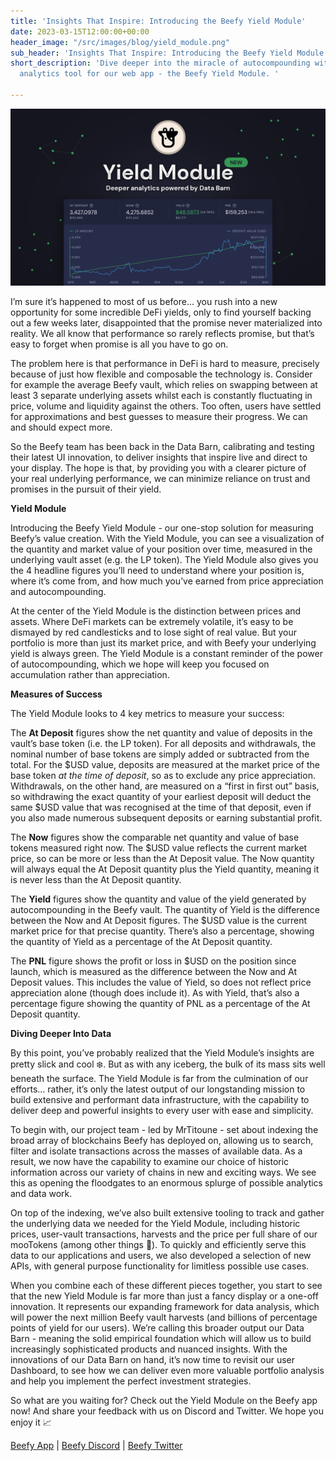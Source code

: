 ```yaml
---
title: 'Insights That Inspire: Introducing the Beefy Yield Module'
date: 2023-03-15T12:00:00+00:00
header_image: "/src/images/blog/yield_module.png"
sub_header: 'Insights That Inspire: Introducing the Beefy Yield Module'
short_description: 'Dive deeper into the miracle of autocompounding with the latest
  analytics tool for our web app - the Beefy Yield Module. '

---
```

![](/src/images/blog/yield_module.png)

I’m sure it’s happened to most of us before… you rush into a new opportunity for some incredible DeFi yields, only to find yourself backing out a few weeks later, disappointed that the promise never materialized into reality. We all know that performance so rarely reflects promise, but that’s easy to forget when promise is all you have to go on.

The problem here is that performance in DeFi is hard to measure, precisely because of just how flexible and composable the technology is. Consider for example the average Beefy vault, which relies on swapping between at least 3 separate underlying assets whilst each is constantly fluctuating in price, volume and liquidity against the others. Too often, users have settled for approximations and best guesses to measure their progress. We can and should expect more.

So the Beefy team has been back in the Data Barn, calibrating and testing their latest UI innovation, to deliver insights that inspire live and direct to your display. The hope is that, by providing you with a clearer picture of your real underlying performance, we can minimize reliance on trust and promises in the pursuit of their yield.

**Yield Module**

Introducing the Beefy Yield Module - our one-stop solution for measuring Beefy’s value creation. With the Yield Module, you can see a visualization of the quantity and market value of your position over time, measured in the underlying vault asset (e.g. the LP token). The Yield Module also gives you the 4 headline figures you’ll need to understand where your position is, where it’s come from, and how much you’ve earned from price appreciation and autocompounding.

At the center of the Yield Module is the distinction between prices and assets. Where DeFi markets can be extremely volatile, it’s easy to be dismayed by red candlesticks and to lose sight of real value. But your portfolio is more than just its market price, and with Beefy your underlying yield is always green. The Yield Module is a constant reminder of the power of autocompounding, which we hope will keep you focused on accumulation rather than appreciation.

**Measures of Success**

The Yield Module looks to 4 key metrics to measure your success:

The **At Deposit** figures show the net quantity and value of deposits in the vault’s base token (i.e. the LP token). For all deposits and withdrawals, the nominal number of base tokens are simply added or subtracted from the total. For the $USD value, deposits are measured at the market price of the base token _at the time of deposit_, so as to exclude any price appreciation. Withdrawals, on the other hand, are measured on a “first in first out” basis, so withdrawing the exact quantity of your earliest deposit will deduct the same $USD value that was recognised at the time of that deposit, even if you also made numerous subsequent deposits or earning substantial profit.

The **Now** figures show the comparable net quantity and value of base tokens measured right now. The $USD value reflects the current market price, so can be more or less than the At Deposit value. The Now quantity will always equal the At Deposit quantity plus the Yield quantity, meaning it is never less than the At Deposit quantity.

The **Yield** figures show the quantity and value of the yield generated by autocompounding in the Beefy vault. The quantity of Yield is the difference between the Now and At Deposit figures. The $USD value is the current market price for that precise quantity. There’s also a percentage, showing the quantity of Yield as a percentage of the At Deposit quantity.

The **PNL** figure shows the profit or loss in $USD on the position since launch, which is measured as the difference between the Now and At Deposit values. This includes the value of Yield, so does not reflect price appreciation alone (though does include it). As with Yield, that’s also a percentage figure showing the quantity of PNL as a percentage of the At Deposit quantity.

**Diving Deeper Into Data**

By this point, you’ve probably realized that the Yield Module’s insights are pretty slick and cool ❄️. But as with any iceberg, the bulk of its mass sits well beneath the surface. The Yield Module is far from the culmination of our efforts… rather, it’s only the latest output of our longstanding mission to build extensive and performant data infrastructure, with the capability to deliver deep and powerful insights to every user with ease and simplicity.

To begin with, our project team - led by MrTitoune - set about indexing the broad array of blockchains Beefy has deployed on, allowing us to search, filter and isolate transactions across the masses of available data. As a result, we now have the capability to examine our choice of historic information across our variety of chains in new and exciting ways. We see this as opening the floodgates to an enormous splurge of possible analytics and data work.

On top of the indexing, we’ve also built extensive tooling to track and gather the underlying data we needed for the Yield Module, including historic prices, user-vault transactions, harvests and the price per full share of our mooTokens (among other things 👀). To quickly and efficiently serve this data to our applications and users, we also developed a selection of new APIs, with general purpose functionality for limitless possible use cases.

When you combine each of these different pieces together, you start to see that the new Yield Module is far more than just a fancy display or a one-off innovation. It represents our expanding framework for data analysis, which will power the next million Beefy vault harvests (and billions of percentage points of yield for our users). We’re calling this broader output our Data Barn - meaning the solid empirical foundation which will allow us to build increasingly sophisticated products and nuanced insights. With the innovations of our Data Barn on hand, it’s now time to revisit our user Dashboard, to see how we can deliver even more valuable portfolio analysis and help you implement the perfect investment strategies.

So what are you waiting for? Check out the Yield Module on the Beefy app now! And share your feedback with us on Discord and Twitter. We hope you enjoy it 📈

[Beefy App](http://app.beefy.com) | [Beefy Discord](https://discord.gg/yq8wfHd) | [Beefy Twitter](https://twitter.com/beefyfinance)